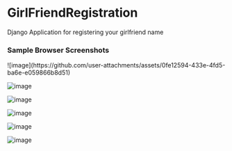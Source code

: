 # GirlFriendRegistration
 Django Application for registering your girlfriend name
<h3>Sample Browser Screenshots</h3>
![image](https://github.com/user-attachments/assets/0fe12594-433e-4fd5-ba6e-e059866b8d51)

![image](https://github.com/user-attachments/assets/722ad4f0-20f9-4579-8311-a6f16f3dae57)

![image](https://github.com/user-attachments/assets/c1d12c81-e2a9-4925-bc1e-7842b3d89849)

![image](https://github.com/user-attachments/assets/5b06c679-aa0d-4277-90aa-c18a3f4bb438)

![image](https://github.com/user-attachments/assets/b1c6a496-b924-441b-87ab-0b659949716e)

![image](https://github.com/user-attachments/assets/be0f9635-12c2-46d1-8a62-0acbcdd12752)
